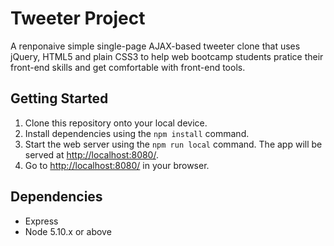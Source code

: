 # Tweeter Project

A renponaive simple single-page AJAX-based tweeter clone that uses jQuery, HTML5 and plain CSS3 to help web bootcamp students pratice their front-end skills and get comfortable with front-end tools. 


## Getting Started

1. Clone this repository onto your local device.
2. Install dependencies using the `npm install` command.
3. Start the web server using the `npm run local` command. The app will be served at <http://localhost:8080/>.
4. Go to <http://localhost:8080/> in your browser.

## Dependencies

- Express
- Node 5.10.x or above
